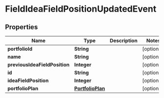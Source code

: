 
# FieldIdeaFieldPositionUpdatedEvent

## Properties
Name | Type | Description | Notes
------------ | ------------- | ------------- | -------------
**portfolioId** | **String** |  |  [optional]
**name** | **String** |  |  [optional]
**previousIdeaFieldPosition** | **Integer** |  |  [optional]
**id** | **String** |  |  [optional]
**ideaFieldPosition** | **Integer** |  |  [optional]
**portfolioPlan** | [**PortfolioPlan**](PortfolioPlan.md) |  |  [optional]



